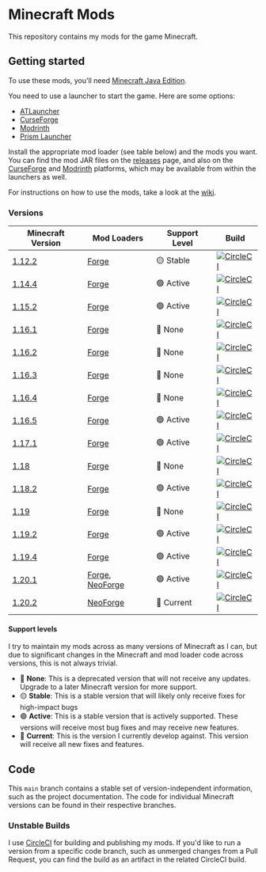 Minecraft Mods
==============

This repository contains my mods for the game Minecraft.


Getting started
---------------

To use these mods, you'll need [Minecraft Java Edition](https://www.minecraft.net/).

You need to use a launcher to start the game. Here are some options:

* [ATLauncher](https://atlauncher.com/)
* [CurseForge](https://www.curseforge.com/download/app)
* [Modrinth](https://modrinth.com/app)
* [Prism Launcher](https://prismlauncher.org/)

Install the appropriate mod loader (see table below) and the mods you want.
You can find the mod JAR files on the [releases](https://github.com/TBoshoven/MinecraftMods/releases) page, and also on
the [CurseForge] and [Modrinth] platforms, which may be available from within the launchers as well.

[CurseForge]: https://www.curseforge.com/members/tboshoven/projects
[Modrinth]: https://modrinth.com/user/TBoshoven/mods

For instructions on how to use the mods, take a look at the [wiki](https://github.com/TBoshoven/MinecraftMods/wiki).


### Versions

| Minecraft Version                                                 | Mod Loaders         | Support Level | Build                                                                                                                                                                        |
|-------------------------------------------------------------------|---------------------|---------------|------------------------------------------------------------------------------------------------------------------------------------------------------------------------------|
| [1.12.2](https://github.com//TBoshoven/MinecraftMods/tree/1.12.2) | [Forge]             | 🟡 Stable     | [![CircleCI](https://circleci.com/gh/TBoshoven/MinecraftMods/tree/1.12.2.svg?style=shield)](https://app.circleci.com/pipelines/github/TBoshoven/MinecraftMods?branch=1.12.2) |
| [1.14.4](https://github.com//TBoshoven/MinecraftMods/tree/1.14.4) | [Forge]             | 🟢 Active     | [![CircleCI](https://circleci.com/gh/TBoshoven/MinecraftMods/tree/1.14.4.svg?style=shield)](https://app.circleci.com/pipelines/github/TBoshoven/MinecraftMods?branch=1.14.2) |
| [1.15.2](https://github.com//TBoshoven/MinecraftMods/tree/1.15.2) | [Forge]             | 🟢 Active     | [![CircleCI](https://circleci.com/gh/TBoshoven/MinecraftMods/tree/1.15.2.svg?style=shield)](https://app.circleci.com/pipelines/github/TBoshoven/MinecraftMods?branch=1.15.2) |
| [1.16.1](https://github.com//TBoshoven/MinecraftMods/tree/1.16.1) | [Forge]             | 🔴 None       | [![CircleCI](https://circleci.com/gh/TBoshoven/MinecraftMods/tree/1.16.1.svg?style=shield)](https://app.circleci.com/pipelines/github/TBoshoven/MinecraftMods?branch=1.16.1) |
| [1.16.2](https://github.com//TBoshoven/MinecraftMods/tree/1.16.2) | [Forge]             | 🔴 None       | [![CircleCI](https://circleci.com/gh/TBoshoven/MinecraftMods/tree/1.16.2.svg?style=shield)](https://app.circleci.com/pipelines/github/TBoshoven/MinecraftMods?branch=1.16.2) |
| [1.16.3](https://github.com//TBoshoven/MinecraftMods/tree/1.16.3) | [Forge]             | 🔴 None       | [![CircleCI](https://circleci.com/gh/TBoshoven/MinecraftMods/tree/1.16.3.svg?style=shield)](https://app.circleci.com/pipelines/github/TBoshoven/MinecraftMods?branch=1.16.3) |
| [1.16.4](https://github.com//TBoshoven/MinecraftMods/tree/1.16.4) | [Forge]             | 🔴 None       | [![CircleCI](https://circleci.com/gh/TBoshoven/MinecraftMods/tree/1.16.4.svg?style=shield)](https://app.circleci.com/pipelines/github/TBoshoven/MinecraftMods?branch=1.16.4) |
| [1.16.5](https://github.com//TBoshoven/MinecraftMods/tree/1.16.5) | [Forge]             | 🟢 Active     | [![CircleCI](https://circleci.com/gh/TBoshoven/MinecraftMods/tree/1.16.5.svg?style=shield)](https://app.circleci.com/pipelines/github/TBoshoven/MinecraftMods?branch=1.16.5) |
| [1.17.1](https://github.com//TBoshoven/MinecraftMods/tree/1.17.1) | [Forge]             | 🟢 Active     | [![CircleCI](https://circleci.com/gh/TBoshoven/MinecraftMods/tree/1.17.1.svg?style=shield)](https://app.circleci.com/pipelines/github/TBoshoven/MinecraftMods?branch=1.17.1) |
| [1.18](https://github.com//TBoshoven/MinecraftMods/tree/1.18.0)   | [Forge]             | 🔴 None       | [![CircleCI](https://circleci.com/gh/TBoshoven/MinecraftMods/tree/1.18.0.svg?style=shield)](https://app.circleci.com/pipelines/github/TBoshoven/MinecraftMods?branch=1.18.0) |
| [1.18.2](https://github.com//TBoshoven/MinecraftMods/tree/1.18.2) | [Forge]             | 🟢 Active     | [![CircleCI](https://circleci.com/gh/TBoshoven/MinecraftMods/tree/1.18.2.svg?style=shield)](https://app.circleci.com/pipelines/github/TBoshoven/MinecraftMods?branch=1.18.2) |
| [1.19](https://github.com//TBoshoven/MinecraftMods/tree/1.19.0)   | [Forge]             | 🔴 None       | [![CircleCI](https://circleci.com/gh/TBoshoven/MinecraftMods/tree/1.19.0.svg?style=shield)](https://app.circleci.com/pipelines/github/TBoshoven/MinecraftMods?branch=1.19.0) |
| [1.19.2](https://github.com//TBoshoven/MinecraftMods/tree/1.19.2) | [Forge]             | 🟢 Active     | [![CircleCI](https://circleci.com/gh/TBoshoven/MinecraftMods/tree/1.19.2.svg?style=shield)](https://app.circleci.com/pipelines/github/TBoshoven/MinecraftMods?branch=1.19.2) |
| [1.19.4](https://github.com//TBoshoven/MinecraftMods/tree/1.19.4) | [Forge]             | 🟢 Active     | [![CircleCI](https://circleci.com/gh/TBoshoven/MinecraftMods/tree/1.19.4.svg?style=shield)](https://app.circleci.com/pipelines/github/TBoshoven/MinecraftMods?branch=1.19.4) |
| [1.20.1](https://github.com//TBoshoven/MinecraftMods/tree/1.20.1) | [Forge], [NeoForge] | 🟢 Active     | [![CircleCI](https://circleci.com/gh/TBoshoven/MinecraftMods/tree/1.20.1.svg?style=shield)](https://app.circleci.com/pipelines/github/TBoshoven/MinecraftMods?branch=1.20.1) |
| [1.20.2](https://github.com//TBoshoven/MinecraftMods/tree/1.20.2) | [NeoForge]          | 🔵 Current    | [![CircleCI](https://circleci.com/gh/TBoshoven/MinecraftMods/tree/1.20.2.svg?style=shield)](https://app.circleci.com/pipelines/github/TBoshoven/MinecraftMods?branch=1.20.2) |

[Forge]: https://minecraftforge.net/
[NeoForge]: https://neoforged.net/

#### Support levels

I try to maintain my mods across as many versions of Minecraft as I can, but due to significant changes in the Minecraft
and mod loader code across versions, this is not always trivial.

* 🔴 **None**: This is a deprecated version that will not receive any updates. Upgrade to a later Minecraft version for
               more support.
* 🟡 **Stable**: This is a stable version that will likely only receive fixes for high-impact bugs
* 🟢 **Active**: This is a stable version that is actively supported. These versions will receive most bug fixes and may
                 receive new features.
* 🔵 **Current**: This is the version I currently develop against. This version will receive all new fixes and features.


Code
----

This `main` branch contains a stable set of version-independent information, such as the project documentation.
The code for individual Minecraft versions can be found in their respective branches.


### Unstable Builds

I use [CircleCI] for building and publishing my mods.
If you'd like to run a version from a specific code branch, such as unmerged changes from a Pull Request, you can find
the build as an artifact in the related CircleCI build.

[CircleCI]: https://app.circleci.com/pipelines/github/TBoshoven/MinecraftMods
